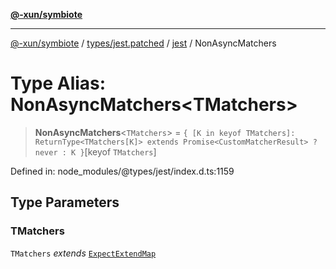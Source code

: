 [**@-xun/symbiote**](../../../../../README.md)

***

[@-xun/symbiote](../../../../../README.md) / [types/jest.patched](../../../README.md) / [jest](../README.md) / NonAsyncMatchers

# Type Alias: NonAsyncMatchers\<TMatchers\>

> **NonAsyncMatchers**\<`TMatchers`\> = `{ [K in keyof TMatchers]: ReturnType<TMatchers[K]> extends Promise<CustomMatcherResult> ? never : K }`\[keyof `TMatchers`\]

Defined in: node\_modules/@types/jest/index.d.ts:1159

## Type Parameters

### TMatchers

`TMatchers` *extends* [`ExpectExtendMap`](../interfaces/ExpectExtendMap.md)

